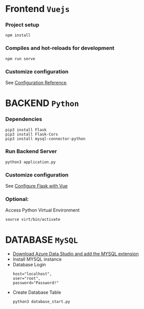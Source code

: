 # Frontend `Vuejs`

### Project setup
```
npm install
```
### Compiles and hot-reloads for development
```
npm run serve
```

### Customize configuration
See [Configuration Reference](https://cli.vuejs.org/config/).


# BACKEND `Python`

### Dependencies
```
pip3 install Flask
pip3 install Flask-Cors
pip3 install mysql-connector-python
```
### Run Backend Server
```
python3 application.py
```


### Customize configuration
See [Configure Flask with Vue](https://testdriven.io/blog/developing-a-single-page-app-with-flask-and-vuejs/)

### Optional: 
Access Python Virtual Environment
```
source virt/bin/activate
```



# DATABASE `MySQL`

- [Download Azure Data Studio and add the MYSQL extension](https://learn.microsoft.com/en-us/sql/azure-data-studio/quickstart-mysql?view=sql-server-ver16)
- Install MYSQL instance
- Database Login
     ```
    host="localhost",
    user="root",
    password="Password!"
    ```
- Create Database Table
    ```
    python3 database_start.py
    ```
